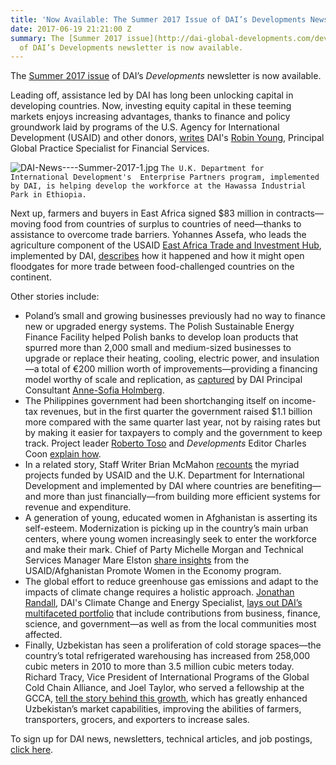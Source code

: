 ```yaml
---
title: 'Now Available: The Summer 2017 Issue of DAI’s Developments Newsletter'
date: 2017-06-19 21:21:00 Z
summary: The [Summer 2017 issue](http://dai-global-developments.com/developments/summer-2017?utm_source=daidotcom)
  of DAI’s Developments newsletter is now available.
---
```


The [Summer 2017 issue](http://dai-global-developments.com/developments/summer-2017?utm_source=daidotcom) of DAI’s *Developments* newsletter is now available.

Leading off, assistance led by DAI has long been unlocking capital in developing countries. Now, investing equity capital in these teeming markets enjoys increasing advantages, thanks to finance and policy groundwork laid by programs of the U.S. Agency for International Development (USAID) and other donors, [writes](http://dai-global-developments.com/articles/using-development-assistance-to-catalyze-sound-investments-in-emerging-and-developing-markets?utm_source=daidotcom) DAI's [Robin Young](https://www.dai.com/who-we-are/our-team/robin-young), Principal Global Practice Specialist for Financial Services. 

![DAI-News----Summer-2017-1.jpg](/uploads/DAI-News----Summer-2017-1.jpg)
`The U.K. Department for International Development's  Enterprise Partners program, implemented by DAI, is helping develop the workforce at the Hawassa Industrial Park in Ethiopia.`

Next up, farmers and buyers in East Africa signed $83 million in contracts—moving food from countries of surplus to countries of need—thanks to assistance to overcome trade barriers. Yohannes Assefa, who leads the agriculture component of the USAID [East Africa Trade and Investment Hub](https://www.dai.com/our-work/projects/east-africa-trade-and-investment-hub-tih), implemented by DAI, [describes](http://dai-global-developments.com/articles/83-million-grain-deal-between-east-african-countries-demonstrates-how-east-africa-can-feed-itself?utm_source=daidotcom) how it happened and how it might open floodgates for more trade between food-challenged countries on the continent.

Other stories include:

* Poland’s small and growing businesses previously had no way to finance new or upgraded energy systems. The Polish Sustainable Energy Finance Facility helped Polish banks to develop loan products that spurred more than 2,000 small and medium-sized businesses to upgrade or replace their heating, cooling, electric power, and insulation—a total of €200 million worth of improvements—providing a financing model worthy of scale and replication, as [captured](http://dai-global-developments.com/articles/polseff-legacy-lower-energy-bills-for-businesses-across-poland-a-financing-model-to-scale-and-replicate?utm_source=daidotcom) by DAI Principal Consultant [Anne-Sofia Holmberg](https://www.dai.com/who-we-are/our-team/anne-sofia-holmberg).
* The Philippines government had been shortchanging itself on income-tax revenues, but in the first quarter the government raised $1.1 billion more compared with the same quarter last year, not by raising rates but by making it easier for taxpayers to comply and the government to keep track. Project leader [Roberto Toso](https://www.dai.com/who-we-are/our-team/roberto-toso) and *Developments* Editor Charles Coon [explain how](http://dai-global-developments.com/articles/philippines-increases-tax-collections-by-11-billion-year-over-yearwithout-raising-rates?utm_source=daidotcom).
* In a related story, Staff Writer Brian McMahon [recounts](http://dai-global-developments.com/articles/how-tax-assistance-from-usaid-dfid-helps-developing-countries-to-manage-money-and-help-themselves?utm_source=daidotcom) the myriad projects funded by USAID and the U.K. Department for International Development and implemented by DAI where countries are benefiting—and more than just financially—from building more efficient systems for revenue and expenditure.
* A generation of young, educated women in Afghanistan is asserting its self-esteem. Modernization is picking up in the country’s main urban centers, where young women increasingly seek to enter the workforce and make their mark. Chief of Party Michelle Morgan and Technical Services Manager Mare Elston [share insights](http://dai-global-developments.com/articles/out-of-hiding-assisting-young-educated-women-in-afghanistan-to-finally-enter-the-workforce?utm_source=daidotcom) from the USAID/Afghanistan Promote Women in the Economy program.
* The global effort to reduce greenhouse gas emissions and adapt to the impacts of climate change requires a holistic approach. [Jonathan Randall](https://www.dai.com/who-we-are/our-team/jonathan-randall), DAI's Climate Change and Energy Specialist, [lays out DAI’s multifaceted portfolio](http://dai-global-developments.com/articles/the-whole-spectrum-a-holistic-approach-to-climate-resilience?utm_source=daidotcom) that include contributions from business, finance, science, and government—as well as from the local communities most affected.
* Finally, Uzbekistan has seen a proliferation of cold storage spaces—the country’s total refrigerated warehousing has increased from 258,000 cubic meters in 2010 to more than 3.5 million cubic meters today. Richard Tracy, Vice President of International Programs of the Global Cold Chain Alliance, and Joel Taylor, who served a fellowship at the GCCA, [tell the story behind this growth](http://dai-global-developments.com/articles/the-proliferation-of-cold-storage-in-uzbekistan?utm_source=daidotcom), which has greatly enhanced Uzbekistan’s market capabilities, improving the abilities of farmers, transporters, grocers, and exporters to increase sales.

To sign up for DAI news, newsletters, technical articles, and job postings, [click here](https://www.dai.com/sign-up).